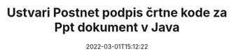 ---
############################# Static ############################
layout: "auto-gen-signature"
date: 2022-03-01T15:12:22
draft: false
operation: Sign
signaturetype: Barcode
codetype: Postnet
fileformat: Ppt
productName: Java
lang: sl
productCode: java
otherformats: pdf doc docx docm dot dotm dotx odt ott rtf xls xlsx xlsm xlsb csv ods ots xltx xltm ppt pptx pps ppsx odp otp potx potm pptm ppsm png jpg bmp gif tiff svg webp wmf
breadcrumb: Put  Barcode signature on Ppt for Java

############################# Head ############################
head_title: "eSign Ppt dokument s črtno kodo Postnet v Java"
head_description: "Ustvarite podpis črtne kode Postnet in ga postavite na dokument Ppt z Java z nekaj vrsticami kode. Uporabite API za podpis dokumentov GroupDocs za podpisovanje različnih formatov datotek."

############################# Header ############################
title: "Ustvari Postnet podpis črtne kode za Ppt dokument v Java"
description: "e-Podpišite svoje Ppt poslovne dokumente s črtno kodo Postnet. Hitro in preprosto ustvarite podpis črtne kode z nekaj vrsticami kode za nastavitev možnosti podpisovanja."
bg_image: "https://cms.admin.containerize.com/templates/aspose/App_Themes/V3/images/bg/header1.png"
bg_overlay: false
button:
    enable: true

############################# SubMenu ############################
submenu:
    enable: true

    left:
        img_alt: "GroupDocs.Signature for Java"
        image: "https://cms.admin.containerize.com/templates/groupdocs/images/product-logos/90x90-noborder/groupdocs-signature-java.png"
        product: "GroupDocs.Signature"
        platform: "Java"



############################# About ############################
about:
    enable: true
    title: "O API-ju za podpise črtne kode GroupDocs.Signature for Java."
    content: |
        [GroupDocs.Signature for Java](https://products.groupdocs.com/signature/java/) je hiter in preprost API za upravljanje e-podpisovanja digitalnih dokumentov z uporabo vrst črtne kode, kot so UPCA, UPCE, EAN13, EAN14, Code39, Code39Extended, Code128, Codabar, Postnet, ISBN , ITF14 in mnogi drugi. Stranke lahko preprosto ustvarijo črtne kode z zahtevanim besedilom in jih dodajo v PDF, dokumente Microsoft Office Words, delovne zvezke Microsoft Office Excel, predstavitve MS PowerPoint, datoteke Adobe Photoshop in različne formate slik. Črtne kode v dokumentih je mogoče posodobiti, iskati, preveriti, izbrisati ali predogledati. Poleg tega je podprto prilagajanje črtnih kod.
    

############################# Steps ############################
steps:
    enable: true
    title_left: "Koraki za podpis Ppt z Barcode v Java"
    content_left: |
        [GroupDocs.Signature for Java](https://products.groupdocs.com/signature/java/) omogoča hitro in enostavno podpisovanje dokumentov Ppt s podpisi Barcode.
        
        * Ustvarite primerek razreda podpisa, ki zagotavlja datoteko Ppt, ki naj bi se podpisala kot pot ali pomnilniški tok
        * Instanciirajte razred SignOptions in nastavite vse zahtevane podatke.
        * Prikličite metodo Signature.Sign(), ki posreduje izhodno datoteko Ppt ali pomnilniški tok

    title_right: " Sistemske zahteve"
    content_right: |
        GroupDocs.Signature for Java so podprti na vseh glavnih platformah in operacijskih sistemih. Preden izvedete spodnjo kodo, se prepričajte, da imate v sistemu nameščene naslednje predpogoje.

        * Operacijski sistemi: Microsoft Windows, Linux, MacOS
        * Razvojna okolja: NetBeans, Intellij IDEA, Eclipse, etc.
        * Java runtime: J2SE 6.0 and above
        * Pridobite najnovejši GroupDocs.Signature for Java iz [Maven](https://repository.groupdocs.com/webapp/#/artifacts/browse/tree/General/repo/com/groupdocs/groupdocs-signature)
         
    code: |
        ```java    
                
        // Set up input Ppt file
        String filePath = "input.ppt";
        // Set up output file
        String outputFilePath = "output.ppt";

        // Instantiate Signature for input file
        Signature signature = new Signature(filePath);

        // create barcode option with predefined barcode text
        BarcodeSignOptions options = new BarcodeSignOptions("John Smith");

        // setup Barcode encoding type
        options.setEncodeType(BarcodeTypes.Postnet);

        // set signature position
        options.setLeft(50);
        options.setTop(50);
        options.setWidth(200);
        options.setHeight(50);

        // sign Ppt document
        SignResult result = signature.sign(outputFilePath, options);

        ```

############################# Demos ############################
demos:
    enable: true
    title: "Podpisovanje dokumentov Ppt z Barcode Live Demo"
    content: |
       Takoj zdaj podpišite datoteko Ppt z različnimi podpisi, tako da obiščete spletno mesto [GroupDocs.Signature App](https://products.groupdocs.app/signature/family). Brezplačna spletna predstavitev čaka na vas.

        
############################# About Formats ############################
about_formats:
    enable: true
    format:
        # format loop
        - icon: "fas fa-barcode"
          title: "About Postnet Barcode"
          content: |
            POSTNET (Postal Numeric Encoding Technique) je simbologija črtne kode, ki jo Poštna služba Združenih držav uporablja za pomoč pri usmerjanju pošte.
          characterset: |
             Številske številke (0-9).
          textcapacity: |
             Do 11 znakov.
          image: |
             iVBORw0KGgoAAAANSUhEUgAAACcAAAAjCAYAAAAXMhMjAAAAAXNSR0IArs4c6QAAAARnQU1BAACxjwv8YQUAAAAJcEhZcwAADsMAAA7DAcdvqGQAAACeSURBVFhH7c7BCkMxEELR/P9Pp1LoRrCXpi4Cbw5kIRKZtS82x52a407Ncae+HrfWer8Pyr+i/3NcQv/nuIT+z3EJ/X/Ocf9mlxuhsXZ2uREaa2eXG6Gxdna5ERprZ5cbobF2drkRGmtnlxuhsXZ2uREaa2eXG6Gxdna5ERprZ5cbobF2drkRGmtnlxuhsXZ2ubnAHHdqjjt18XF7vwDevzbHqsQWPwAAAABJRU5ErkJggg==

          link: ""

############################# More Formats ############################
more_formats:
    enable: true
    title: "Drugi podprti podpisi Barcode za Java"
    content: |
        "Ppt lahko podpišete tudi z drugimi vrstami podpisov. Oglejte si spodnji seznam."
    format: 
        
       
back_to_top:
    enable: true
---